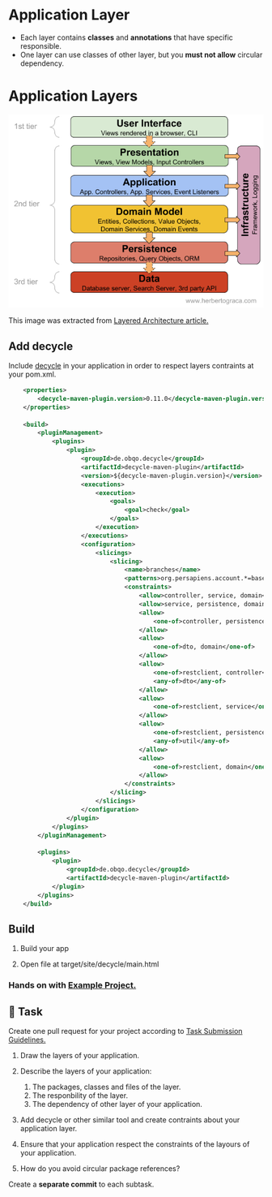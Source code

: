 Application Layer
====

- Each layer contains **classes** and **annotations** that have specific responsible.
- One layer can use classes of other layer, but you **must not allow** circular dependency.

# Application Layers #

![Layered Architecture](layered-architecture.png)

This image was extracted from [Layered Architecture article.](https://herbertograca.com/2017/08/03/layered-architecture/")

## Add decycle

Include [decycle](https://github.com/obecker/decycle) in your application in order to respect layers contraints at your pom.xml.

```xml
    <properties>
        <decycle-maven-plugin.version>0.11.0</decycle-maven-plugin.version>
    </properties>

    <build>
        <pluginManagement>
            <plugins>
                <plugin>
                    <groupId>de.obqo.decycle</groupId>
                    <artifactId>decycle-maven-plugin</artifactId>
                    <version>${decycle-maven-plugin.version}</version>
                    <executions>
                        <execution>
                            <goals>
                                <goal>check</goal>
                            </goals>
                        </execution>
                    </executions>
                    <configuration>
                        <slicings>
                            <slicing>
                                <name>branches</name>
                                <patterns>org.persapiens.account.*=base, org.persapiens.account.{*}.**</patterns>
                                <constraints>
                                    <allow>controller, service, domain</allow>
                                    <allow>service, persistence, domain</allow>
                                    <allow>
                                        <one-of>controller, persistence</one-of>
                                    </allow>
                                    <allow>
                                        <one-of>dto, domain</one-of>
                                    </allow>
                                    <allow>
                                        <one-of>restclient, controller</one-of>
                                        <any-of>dto</any-of>
                                    </allow>
                                    <allow>
                                        <one-of>restclient, service</one-of>
                                    </allow>
                                    <allow>
                                        <one-of>restclient, persistence</one-of>
                                        <any-of>util</any-of>
                                    </allow>
                                    <allow>
                                        <one-of>restclient, domain</one-of>
                                    </allow>
                                </constraints>
                            </slicing>
                        </slicings>
                    </configuration>
                </plugin>                
            </plugins>
        </pluginManagement>

        <plugins>
            <plugin>
                <groupId>de.obqo.decycle</groupId>
                <artifactId>decycle-maven-plugin</artifactId>
            </plugin>
        </plugins>
    </build>
```

## Build

1. Build your app

2. Open file at target/site/decycle/main.html

### Hands on with [Example Project.](https://github.com/persapiens-classes/ifrn-software-quality-example/issues/29)

## :construction_worker: Task

Create one pull request for your project according to [Task Submission Guidelines.](../../assessment.md#task-submission)

1. Draw the layers of your application.

2. Describe the layers of your application:
    1. The packages, classes and files of the layer.
    2. The responbility of the layer.
    3. The dependency of other layer of your application.

3. Add decycle or other similar tool and create contraints about your application layer.

4. Ensure that your application respect the constraints of the layours of your application.

5. How do you avoid circular package references?

Create a **separate commit** to each subtask.
